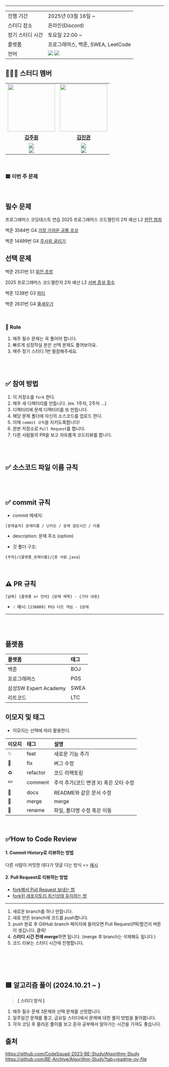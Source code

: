 
---
<table>
  <tr>
    <td>진행 기간</td>
    <td>2025년 03월 16일 ~ </td>
  </tr>
  <tr>
    <td>스터디 장소</td>
    <td>온라인(Discord)</td>
  </tr>
  <tr>
    <td>정기 스터디 시간</td>
    <td>토요일 22:00 ~  
  </tr>
  <tr>
    <td>플랫폼</td>
    <td>프로그래머스, 백준, SWEA, LeetCode</td>
  </tr>
  <tr>
    <td>언어</td>
    <td><img src="https://img.shields.io/badge/Java-007396.svg?&style=for-the-badge&logo=openjdk&logoColor=white"> 
        <img src="https://img.shields.io/badge/Python-3776AB?style=for-the-badge&logo=python&logoColor=white">
    </td>
  </tr>
</table>

## 👩‍👦‍👦 **스터디 멤버**
<table>
 <tr>
    <td align="center"><a href="https://github.com/dali186"><img src="https://avatars.githubusercontent.com/dali186" width="150px;" alt=""></td>
    <td align="center"><a href="https://github.com/jinkwon9301"><img src="https://avatars.githubusercontent.com/jinkwon9301" width="150px;" alt=""></td>
  </tr>
  <tr>
    <td align="center"><a href="https://github.com/dali186"><b>김주원</b></td>
  <td align="center"><a href="https://github.com/jinkwon9301"><b>김진권</b></td>
  </tr>
  <tr> 
    <td align="center">
      <img src="https://img.shields.io/badge/Java-007396.svg?&style=for-the-badge&logo=openjdk&logoColor=white"> </br>
        <img src="https://img.shields.io/badge/C++-00599C.svg?&style=for-the-badge&logo=C%2B%2B&logoColor=white">   </td>
    <td align="center">
      <img src="https://img.shields.io/badge/Java-007396.svg?&style=for-the-badge&logo=openjdk&logoColor=white">  </br>
      <img src="https://img.shields.io/badge/Python-3776AB?style=for-the-badge&logo=Python&logoColor=white">
    </td>
  </tr> 
</table>

<br />



### 🟨 이번 주 문제

</br>

## 필수 문제

프로그래머스 코딩테스트 연습 2025 프로그래머스 코드챌린지 2차 예선 L2
[완전 범죄](https://school.programmers.co.kr/learn/courses/30/lessons/389480) </br>

백준 3584번 G4
[가장 가까운 공통 조상](https://www.acmicpc.net/problem/3584) </br>

백준 14499번 G4
[주사위 굴리기](https://www.acmicpc.net/problem/14499) </br>

## 선택 문제
백준 2531번 S1
[회전 초밥](https://www.acmicpc.net/problem/2531) </br>

2025 프로그래머스 코드챌린지 2차 예선 L2
[서버 증설 횟수](https://school.programmers.co.kr/learn/courses/30/lessons/389479) </br>

백준 1238번 G3
[파티](https://www.acmicpc.net/problem/1238) </br>

백준 2631번 G4
[줄세우기](https://www.acmicpc.net/problem/2631) </br>

<br />

### :pencil: Rule
1. 매주 필수 문제는 꼭 풀어야 합니다.
2. 빠르게 성장하실 분은 선택 문제도 풀어보아요.
3. 매주 정기 스터디 1번 필참해주세요.

<br />
<br />

## ✅ 참여 방법
1. 이 저장소를 `fork` 한다.
2. 매주 새 디렉터리를 만듭니다. (ex. 1주차, 2주차 ...)
3. 디렉터리에 문제 디렉터리를 또 만듭니다.
4. 해당 문제 폴더에 자신의 소스코드를 업로드 한다.
5. 이때 `commit 규칙`을 지키도록합니다!
6. 원본 저장소로 `Pull Request`를 합니다.
7. 다른 사람들의 PR을 보고 자유롭게 코드리뷰를 합니다.

<br />
<br />

## ✅ 소스코드 파일 이름 규칙


<br />
<br />

## ✅ commit 규칙
- commit 메세지:
``` 
[문제출처] 문제이름 / 난이도 / 문제 걸린시간 / 이름
```
- description: 문제 주소 (option)
  <br/>

- 깃 폴더 구조:
```
{주차}/{플랫폼_문제이름}/{푼 사람.java}
```
<br/>

## ⚠️ PR 규칙

```
[날짜] {플랫폼 or 언어} {문제 제목} - {기타 내용}
```

- 💡 예시: `[230809] PGS 다트 게임 - 1문제`

---

<br />
<br />

## 플랫폼

| 플랫폼    | 태그  |
|:-------|:----|
| 백준     | BOJ |
| 프로그래머스 | PGS |
| 삼성SW Expert Academy | SWEA |
| 리트코드   | LTC |

## 이모지 및 태그

- 이모지는 선택에 따라 활용한다.

| 이모지 | 태그       | 설명                      |
|:----|:---------|:------------------------|
| ✨   | feat     | 새로운 기능 추가               |
| 🐛  | fix      | 버그 수정                   |
| ♻️  | refactor | 코드 리팩토링                 |
| ✏️  | comment  | 주석 추가(코드 변경 X) 혹은 오타 수정 |
| 📝  | docs     | README와 같은 문서 수정        |
| 🔀  | merge    | merge                   |
| 🚚  | rename   | 파일, 폴더명 수정 혹은 이동        |




<br/>

## ✅How to Code Review
#### 1. Commit History로 리뷰하는 방법
다른 사람이 커밋한 데다가 댓글 다는 방식 =>
[예시](https://github.com/ohgyun/using-github-for-code-reviews/commit/8a85b15805237214aea83a1131f0548b3b69a2d8)

#### 2. Pull Request로 리뷰하는 방법
- [fork해서 Pull Request 보내는 법](https://wayhome25.github.io/git/2017/07/08/git-first-pull-request-story/)
- [fork된 레포지토리 최신상태 유지하는 법](https://jybaek.tistory.com/775)
-------

1) 새로운 branch를 하나 만듭니다.
2) 새로 만든 branch에 코드를 push합니다.
3) push 완료 후 GitHub branch 페이지에 들어오면 Pull Request(PR)할건지 버튼이 생깁니다. 클릭!
4) <b>스터디 시간 전에 merge</b>하면 됩니다. (merge 후 branch는 삭제해도 됩니다.)
5) 코드 리뷰는 스터디 시간에 진행합니다.

<br />
<br />

​

##  🟨 알고리즘 풀이 (2024.10.21 ~ )

> **[ 스터디 방식 ]**
1. 매주 필수 문제 3문제와 선택 문제를 선정합니다.
2. 일주일간 문제를 풀고, 금요일 스터디에서 문제에 대한 풀이 방법을 돌아봅니다.
3. 각자 코딩 후 올라온 풀이를 보고 혼자 공부해서 알아가는 시간을 가져도 좋습니다.



## 출처
https://github.com/CodeSquad-2023-BE-Study/Algorithm-Study <br />
https://github.com/BE-Archive/Algorithm-Study?tab=readme-ov-file <br />
